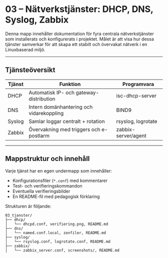 # 03 – Nätverkstjänster: DHCP, DNS, Syslog, Zabbix

Denna mapp innehåller dokumentation för fyra centrala nätverkstjänster som installerats och konfigurerats i projektet. Målet är att visa hur dessa tjänster samverkar för att skapa ett stabilt och övervakat nätverk i en Linuxbaserad miljö.

---

## Tjänsteöversikt

| Tjänst  | Funktion                                     | Programvara         |
|---------|----------------------------------------------|---------------------|
| DHCP    | Automatisk IP- och gateway-distribution      | isc-dhcp-server     |
| DNS     | Intern domänhantering och vidarekoppling     | BIND9               |
| Syslog  | Samlar loggar centralt + rotation            | rsyslog, logrotate  |
| Zabbix  | Övervakning med triggers och e-postlarm      | zabbix-server/agent |

---

## Mappstruktur och innehåll

Varje tjänst har en egen undermapp som innehåller:

- Konfigurationsfiler (`*.conf`) med kommentarer
- Test- och verifieringskommandon
- Eventuella verifieringsbilder
- En README-fil med pedagogisk förklaring

Strukturen är följande:

```text
03_tjanster/
├── dhcp/
│   └── dhcpd.conf, verifiering.png, README.md
├── dns/
│   └── named.conf.local, zonfiler, README.md
├── syslog/
│   └── rsyslog.conf, logrotate.conf, README.md
├── zabbix/
│   └── zabbix_server.conf, screenshots/, README.md
